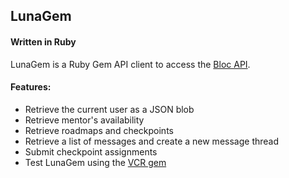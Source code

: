 ## LunaGem
#### Written in Ruby

LunaGem is a Ruby Gem API client to access the [Bloc API](http://docs.blocapi.apiary.io/#).

#### Features:
* Retrieve the current user as a JSON blob
* Retrieve mentor's availability
* Retrieve roadmaps and checkpoints
* Retrieve a list of messages and create a new message thread
* Submit checkpoint assignments
* Test LunaGem using the [VCR gem](https://github.com/vcr/vcr)
